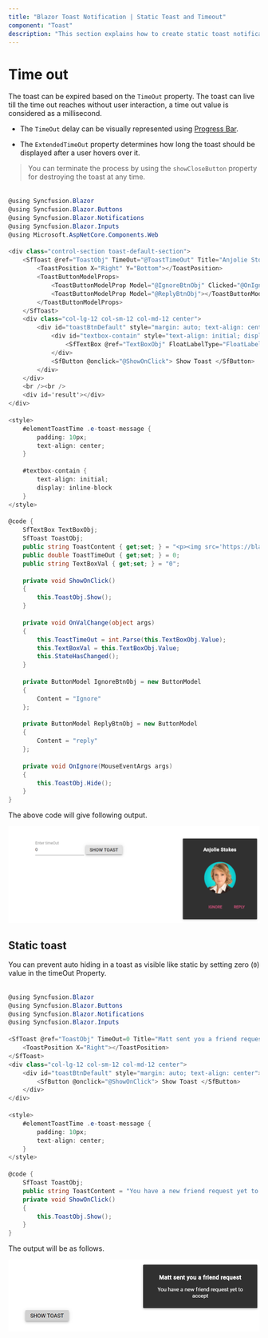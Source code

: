 ```yaml
---
title: "Blazor Toast Notification | Static Toast and Timeout"
component: "Toast"
description: "This section explains how to create static toast notification and how to use the timeout functionalities using Blazor Toast component."
---
```


# Time out

The toast can be expired based on the `TimeOut` property. The toast can live till the time out reaches without user interaction, a time out value is considered as a millisecond.

* The `TimeOut` delay can be visually represented using [Progress Bar](./config/#progress-bar).

* The `ExtendedTimeOut` property determines how long the toast should be displayed after a user hovers over it.

> You can terminate the process by using the `showCloseButton` property for destroying the toast at any time.

```csharp

@using Syncfusion.Blazor
@using Syncfusion.Blazor.Buttons
@using Syncfusion.Blazor.Notifications
@using Syncfusion.Blazor.Inputs
@using Microsoft.AspNetCore.Components.Web

<div class="control-section toast-default-section">
    <SfToast @ref="ToastObj" TimeOut="@ToastTimeOut" Title="Anjolie Stokes" Width="230" Height="250" Content="@ToastContent" >
        <ToastPosition X="Right" Y="Bottom"></ToastPosition>
        <ToastButtonModelProps>
            <ToastButtonModelProp Model="@IgnoreBtnObj" Clicked="@OnIgnore"></ToastButtonModelProp>
            <ToastButtonModelProp Model="@ReplyBtnObj"></ToastButtonModelProp>
        </ToastButtonModelProps>
    </SfToast>
    <div class="col-lg-12 col-sm-12 col-md-12 center">
        <div id="toastBtnDefault" style="margin: auto; text-align: center">
            <div id="textbox-contain" style="text-align: initial; display: inline-block;">
                <SfTextBox @ref="TextBoxObj" FloatLabelType="FloatLabelType.Auto" Value="@TextBoxVal" Placeholder="Enter timeOut" ValueChange="@OnValChange"></SfTextBox>
            </div>
            <SfButton @onclick="@ShowOnClick"> Show Toast </SfButton>
        </div>
    </div>
    <br /><br />
    <div id='result'></div>
</div>

<style>
    #elementToastTime .e-toast-message {
        padding: 10px;
        text-align: center;
    }

    #textbox-contain {
        text-align: initial;
        display: inline-block
    }
</style>

@code {
    SfTextBox TextBoxObj;
    SfToast ToastObj;
    public string ToastContent { get;set; } = "<p><img src='https://blazor.syncfusion.com/demos/images/toast/laura.png'></p>";
    public double ToastTimeOut { get;set; } = 0;
    public string TextBoxVal { get;set; } = "0";

    private void ShowOnClick()
    {
        this.ToastObj.Show();
    }

    private void OnValChange(object args)
    {
        this.ToastTimeOut = int.Parse(this.TextBoxObj.Value);
        this.TextBoxVal = this.TextBoxObj.Value;
        this.StateHasChanged();
    }

    private ButtonModel IgnoreBtnObj = new ButtonModel
    {
        Content = "Ignore"
    };

    private ButtonModel ReplyBtnObj = new ButtonModel
    {
        Content = "reply"
    };

    private void OnIgnore(MouseEventArgs args)
    {
        this.ToastObj.Hide();
    }
}

```

The above code will give following output.

![TimeOut](./images/timeout.png)

## Static toast

You can prevent auto hiding in a toast as visible like static by setting zero (`0`) value in the timeOut Property.

```csharp

@using Syncfusion.Blazor
@using Syncfusion.Blazor.Buttons
@using Syncfusion.Blazor.Notifications
@using Syncfusion.Blazor.Inputs

<SfToast @ref="ToastObj" TimeOut=0 Title="Matt sent you a friend request" Content="@ToastContent">
    <ToastPosition X="Right"></ToastPosition>
</SfToast>
<div class="col-lg-12 col-sm-12 col-md-12 center">
    <div id="toastBtnDefault" style="margin: auto; text-align: center">
        <SfButton @onclick="@ShowOnClick"> Show Toast </SfButton>
    </div>
</div>

<style>
    #elementToastTime .e-toast-message {
        padding: 10px;
        text-align: center;
    }
</style>

@code {
    SfToast ToastObj;
    public string ToastContent = "You have a new friend request yet to accept";
    private void ShowOnClick()
    {
        this.ToastObj.Show();
    }
}

```

The output will be as follows.

![TimeOut](./images/timeout-static.png)